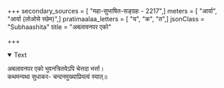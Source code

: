+++
secondary_sources = [ "महा-सुभाषित-सङ्ग्रहः - 2217",]
meters = [ "आर्या", "आर्या (लोओसे स्छेम)",]
pratimaalaa_letters = [ "य", "क", "त",]
jsonClass = "Subhaashita"
title = "अबलावनपर एको"

+++

<details open><summary>Text</summary>

अबलावनपर एको भुवनत्रितयेऽपि चेत्तदा भर्त्ता।  
कथमन्यथा सुधाकर- चन्दनमुख्याप्रियत्वं स्यात्॥
</details>
